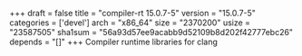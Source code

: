+++
draft = false
title = "compiler-rt 15.0.7-5"
version = "15.0.7-5"
categories = ['devel']
arch = "x86_64"
size = "2370200"
usize = "23587505"
sha1sum = "56a93d57ee9acabb9d52109b8d202f42777ebc26"
depends = "[]"
+++
Compiler runtime libraries for clang